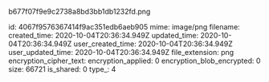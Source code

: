 b677f07f9e9c2738a8bd3bb1db1232fd.png

id: 4067f9576367414f9ac351edb6aeb905
mime: image/png
filename: 
created_time: 2020-10-04T20:36:34.949Z
updated_time: 2020-10-04T20:36:34.949Z
user_created_time: 2020-10-04T20:36:34.949Z
user_updated_time: 2020-10-04T20:36:34.949Z
file_extension: png
encryption_cipher_text: 
encryption_applied: 0
encryption_blob_encrypted: 0
size: 66721
is_shared: 0
type_: 4